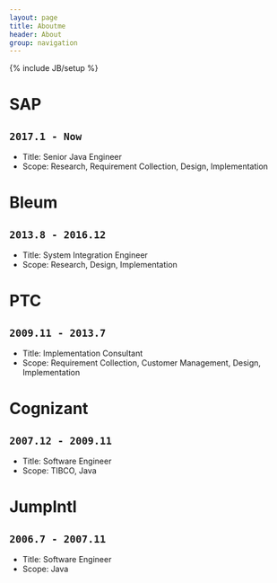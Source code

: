 ```yaml
---
layout: page
title: Aboutme
header: About
group: navigation
---
```

{% include JB/setup %}

SAP
===
`2017.1 - Now`
---
- Title: Senior Java Engineer
- Scope: Research, Requirement Collection, Design, Implementation
  
Bleum
===
`2013.8 - 2016.12`
---
- Title: System Integration Engineer
- Scope: Research, Design, Implementation

  
PTC
===
`2009.11 - 2013.7`
---
- Title: Implementation Consultant
- Scope: Requirement Collection, Customer Management, Design, Implementation


Cognizant
===
`2007.12 - 2009.11`
---
- Title: Software Engineer
- Scope: TIBCO, Java

JumpIntl
===
`2006.7 - 2007.11`
---
- Title: Software Engineer
- Scope: Java
